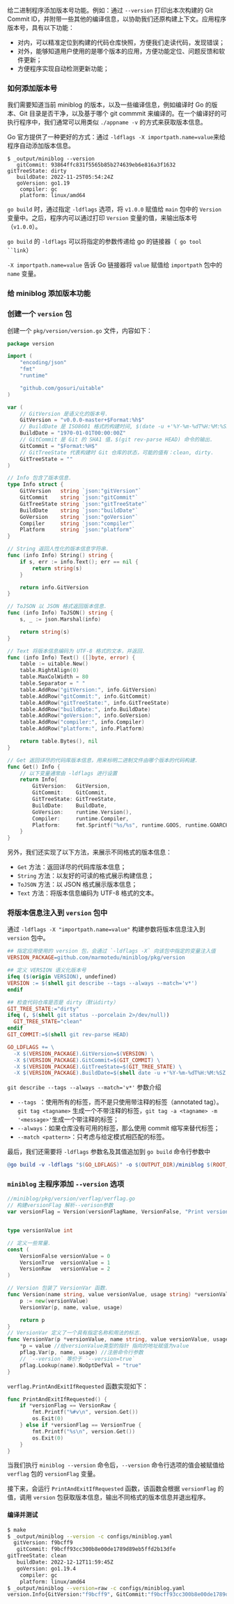 给二进制程序添加版本号功能。例如：通过 `--version` 打印出本次构建的 Git Commit ID，并附带一些其他的编译信息，以协助我们还原构建上下文。应用程序版本号，具有以下功能：

* 对内，可以精准定位到构建的代码仓库快照，方便我们走读代码，发现错误；
* 对外，能够知道用户使用的是哪个版本的应用，方便功能定位、问题反馈和软件更新；
* 方便程序实现自动检测更新功能；

### 如何添加版本号

我们需要知道当前 miniblog 的版本，以及一些编译信息，例如编译时 Go 的版本、Git 目录是否干净，以及基于哪个 git commmit 来编译的。在一个编译好的可执行程序中，我们通常可以用类似 `./appname -v` 的方式来获取版本信息。

Go 官方提供了一种更好的方式：通过 `-ldflags -X importpath.name=value`来给程序自动添加版本信息。

```shell
$ _output/miniblog --version
   gitCommit: 93864ffc831f5565b85b274639eb6e816a3f1632
gitTreeState: dirty                                   
   buildDate: 2022-11-25T05:54:24Z                    
   goVersion: go1.19                                  
    compiler: gc                                      
    platform: linux/amd64         

```

`go build` 时，通过指定 `-ldflags` 选项，将 `v1.0.0` 赋值给 `main` 包中的 `Version` 变量中。之后，程序内可以通过打印 `Version` 变量的值，来输出版本号（`v1.0.0`）。

`go build` 的 `-ldflags` 可以将指定的参数传递给 go 的链接器（` go tool ``link`）

`-X importpath.name=value` 告诉 Go 链接器将 `value` 赋值给 `importpath` 包中的 `name` 变量。

### 给 miniblog 添加版本功能

### 创建一个 `version` 包

创建一个 `pkg/version/version.go` 文件，内容如下：

```go
package version

import (
    "encoding/json"
    "fmt"
    "runtime"

    "github.com/gosuri/uitable"
)

var (
    // GitVersion 是语义化的版本号.
    GitVersion = "v0.0.0-master+$Format:%h$"
    // BuildDate 是 ISO8601 格式的构建时间, $(date -u +'%Y-%m-%dT%H:%M:%SZ') 命令的输出.
    BuildDate = "1970-01-01T00:00:00Z"
    // GitCommit 是 Git 的 SHA1 值，$(git rev-parse HEAD) 命令的输出.
    GitCommit = "$Format:%H$"
    // GitTreeState 代表构建时 Git 仓库的状态，可能的值有：clean, dirty.
    GitTreeState = ""
)

// Info 包含了版本信息.
type Info struct {
    GitVersion   string `json:"gitVersion"`
    GitCommit    string `json:"gitCommit"`
    GitTreeState string `json:"gitTreeState"`
    BuildDate    string `json:"buildDate"`
    GoVersion    string `json:"goVersion"`
    Compiler     string `json:"compiler"`
    Platform     string `json:"platform"`
}

// String 返回人性化的版本信息字符串.
func (info Info) String() string {
    if s, err := info.Text(); err == nil {
        return string(s)
    }

    return info.GitVersion
}

// ToJSON 以 JSON 格式返回版本信息.
func (info Info) ToJSON() string {
    s, _ := json.Marshal(info)

    return string(s)
}

// Text 将版本信息编码为 UTF-8 格式的文本，并返回.
func (info Info) Text() ([]byte, error) {
    table := uitable.New()
    table.RightAlign(0)
    table.MaxColWidth = 80
    table.Separator = " "
    table.AddRow("gitVersion:", info.GitVersion)
    table.AddRow("gitCommit:", info.GitCommit)
    table.AddRow("gitTreeState:", info.GitTreeState)
    table.AddRow("buildDate:", info.BuildDate)
    table.AddRow("goVersion:", info.GoVersion)
    table.AddRow("compiler:", info.Compiler)
    table.AddRow("platform:", info.Platform)

    return table.Bytes(), nil
}

// Get 返回详尽的代码库版本信息，用来标明二进制文件由哪个版本的代码构建.
func Get() Info {
    // 以下变量通常由 -ldflags 进行设置
    return Info{
        GitVersion:   GitVersion,
        GitCommit:    GitCommit,
        GitTreeState: GitTreeState,
        BuildDate:    BuildDate,
        GoVersion:    runtime.Version(),
        Compiler:     runtime.Compiler,
        Platform:     fmt.Sprintf("%s/%s", runtime.GOOS, runtime.GOARCH),
    }
}

```

另外，我们还实现了以下方法，来展示不同格式的版本信息：

- `Get` 方法：返回详尽的代码库版本信息；
- `String` 方法：以友好的可读的格式展示构建信息；
- `ToJSON` 方法：以 JSON 格式展示版本信息；
- `Text` 方法：将版本信息编码为 UTF-8 格式的文本。

### 将版本信息注入到 `version` 包中

通过 `-ldflags -X "importpath.name=value"` 构建参数将版本信息注入到 `version` 包中。

```makefile
## 指定应用使用的 version 包，会通过 `-ldflags -X` 向该包中指定的变量注入值
VERSION_PACKAGE=github.com/marmotedu/miniblog/pkg/version

## 定义 VERSION 语义化版本号
ifeq ($(origin VERSION), undefined)
VERSION := $(shell git describe --tags --always --match='v*')
endif

## 检查代码仓库是否是 dirty（默认dirty）
GIT_TREE_STATE:="dirty"
ifeq (, $(shell git status --porcelain 2>/dev/null))
  GIT_TREE_STATE="clean"
endif
GIT_COMMIT:=$(shell git rev-parse HEAD)

GO_LDFLAGS += \
  -X $(VERSION_PACKAGE).GitVersion=$(VERSION) \
  -X $(VERSION_PACKAGE).GitCommit=$(GIT_COMMIT) \
  -X $(VERSION_PACKAGE).GitTreeState=$(GIT_TREE_STATE) \
  -X $(VERSION_PACKAGE).BuildDate=$(shell date -u +'%Y-%m-%dT%H:%M:%SZ')

```

`git describe --tags --always --match='v*'` 参数介绍

- `--tags `：使用所有的标签，而不是只使用带注释的标签（annotated tag）。`git tag <tagname>` 生成一个不带注释的标签，`git tag -a <tagname> -m '<message>'`生成一个带注释的标签；
- `--always`：如果仓库没有可用的标签，那么使用 commit 缩写来替代标签；
- `--match <pattern>`：只考虑与给定模式相匹配的标签。

最后，我们还需要将 `-ldflags` 参数名及其值追加到 `go build` 命令行参数中

```makefile
@go build -v -ldflags "$(GO_LDFLAGS)" -o $(OUTPUT_DIR)/miniblog $(ROOT_DIR)/cmd/miniblog/main.go
```

### `miniblog` 主程序添加 `--version` 选项



```go
//miniblog/pkg/version/verflag/verflag.go
// 构建versionFlag 解析--verison参数
var versionFlag = Version(versionFlagName, VersionFalse, "Print version information and quit.")


type versionValue int

// 定义一些常量.
const (
	VersionFalse versionValue = 0
	VersionTrue  versionValue = 1
	VersionRaw   versionValue = 2
)

// Version 包装了 VersionVar 函数.
func Version(name string, value versionValue, usage string) *versionValue {
	p := new(versionValue)
	VersionVar(p, name, value, usage)

	return p
}
// VersionVar 定义了一个具有指定名称和用法的标志.
func VersionVar(p *versionValue, name string, value versionValue, usage string) {
	*p = value //给versionValue类型的指针 指向的地址赋值为value
	pflag.Var(p, name, usage) //注册命令行参数  
	// `--version` 等价于 `--version=true`
	pflag.Lookup(name).NoOptDefVal = "true"
}
```

`verflag.PrintAndExitIfRequested` 函数实现如下：

```go
func PrintAndExitIfRequested() {
    if *versionFlag == VersionRaw {
        fmt.Printf("%#v\n", version.Get())
        os.Exit(0)
    } else if *versionFlag == VersionTrue {
        fmt.Printf("%s\n", version.Get())
        os.Exit(0)
    }
}

```

当我们执行 `miniblog --version` 命令后，`--version` 命令行选项的值会被赋值给 `verflag` 包的 `versionFlag` 变量。

接下来，会运行 `PrintAndExitIfRequested` 函数，该函数会根据 `versionFlag` 的值，调用 `version` 包获取版本信息，输出不同格式的版本信息并退出程序。

#### 编译并测试

```sh
$ make
$ _output/miniblog --version -c configs/miniblog.yaml
  gitVersion: f9bcff9
   gitCommit: f9bcff93cc300b8e00de1789d89eb5ffd2b13dfe
gitTreeState: clean
   buildDate: 2022-12-12T11:59:45Z
   goVersion: go1.19.4
    compiler: gc
    platform: linux/amd64
$ _output/miniblog --version=raw -c configs/miniblog.yaml
version.Info{GitVersion:"f9bcff9", GitCommit:"f9bcff93cc300b8e00de1789d89eb5ffd2b13dfe", GitTreeState:"clean", BuildDate:"2022-12-12T11:59:45Z", GoVersion:"go1.19.4", Compiler:"gc", Platform:"linux/amd64"}

```





































